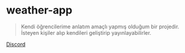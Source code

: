 # weather-app

> Kendi öğrencilerime anlatım amaçlı yapmış olduğum bir projedir. İsteyen kişiler alıp kendileri geliştirip yayınlayabilirler.

[Discord](https://discord.gg/pS4YCmywQ7)